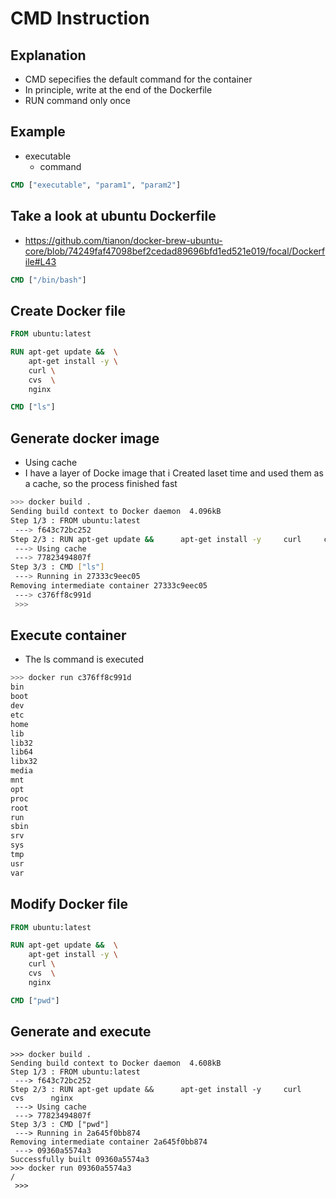 # CMD Instruction
## Explanation
- CMD sepecifies the default command for the container
- In principle, write at the end of the Dockerfile
- RUN command only once

## Example
- executable
  - command
```Dockerfile
CMD ["executable", "param1", "param2"]
```

## Take a look at ubuntu Dockerfile
- https://github.com/tianon/docker-brew-ubuntu-core/blob/74249faf47098bef2cedad89696bfd1ed521e019/focal/Dockerfile#L43
```Dockerfile
CMD ["/bin/bash"]
```

## Create Docker file
```Dockerfile
FROM ubuntu:latest

RUN apt-get update &&  \
    apt-get install -y \
    curl \
    cvs  \
    nginx

CMD ["ls"]
```

## Generate docker image
- Using cache
- I have a layer of Docke image that i Created laset time and used them as a cache, so the process finished fast
```bash
>>> docker build .
Sending build context to Docker daemon  4.096kB
Step 1/3 : FROM ubuntu:latest
 ---> f643c72bc252
Step 2/3 : RUN apt-get update &&      apt-get install -y     curl     cvs      nginx
 ---> Using cache
 ---> 77823494807f
Step 3/3 : CMD ["ls"]
 ---> Running in 27333c9eec05
Removing intermediate container 27333c9eec05
 ---> c376ff8c991d
 >>>
```

## Execute container
- The ls command is executed
```bash
>>> docker run c376ff8c991d
bin
boot
dev
etc
home
lib
lib32
lib64
libx32
media
mnt
opt
proc
root
run
sbin
srv
sys
tmp
usr
var
```

## Modify Docker file
```Dockerfile
FROM ubuntu:latest

RUN apt-get update &&  \
    apt-get install -y \
    curl \
    cvs  \
    nginx

CMD ["pwd"]
```

## Generate and execute
```
>>> docker build .
Sending build context to Docker daemon  4.608kB
Step 1/3 : FROM ubuntu:latest
 ---> f643c72bc252
Step 2/3 : RUN apt-get update &&      apt-get install -y     curl     cvs      nginx
 ---> Using cache
 ---> 77823494807f
Step 3/3 : CMD ["pwd"]
 ---> Running in 2a645f0bb874
Removing intermediate container 2a645f0bb874
 ---> 09360a5574a3
Successfully built 09360a5574a3
>>> docker run 09360a5574a3
/
 >>>
```